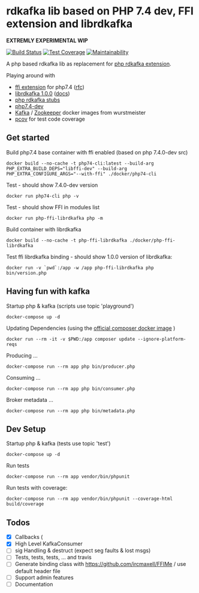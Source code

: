 # rdkafka lib based on PHP 7.4 dev, FFI extension and librdkafka

__EXTREMLY EXPERIMENTAL WIP__

[![Build Status](https://travis-ci.org/dirx/php-ffi-librdkafka.svg?branch=master)](https://travis-ci.org/dirx/php-ffi-librdkafka)
[![Test Coverage](https://api.codeclimate.com/v1/badges/e60645b9d6d8fa9dd9d6/test_coverage)](https://codeclimate.com/github/dirx/php-ffi-librdkafka/test_coverage)
[![Maintainability](https://api.codeclimate.com/v1/badges/e60645b9d6d8fa9dd9d6/maintainability)](https://codeclimate.com/github/dirx/php-ffi-librdkafka/maintainability)

A php based rdkafka lib as replacement for [php rdkafka extension](https://github.com/arnaud-lb/php-rdkafka).

Playing around with

* [ffi extension](https://github.com/php/php-src/tree/PHP-7.4/ext/ffi) for php7.4 ([rfc](https://wiki.php.net/rfc/ffi))
* [librdkafka 1.0.0](https://github.com/edenhill/librdkafka) ([docs](https://docs.confluent.io/current/clients/librdkafka/rdkafka_8h.html))
* [php rdkafka stubs](https://github.com/kwn/php-rdkafka-stubs)
* [php7.4-dev](https://github.com/php/php-src/tree/PHP-7.4)
* [Kafka](https://hub.docker.com/r/wurstmeister/kafka/) / [Zookeeper](https://hub.docker.com/r/wurstmeister/zookeeper/) docker images from wurstmeister
* [pcov](https://github.com/krakjoe/pcov) for test code coverage

## Get started

Build php7.4 base container with ffi enabled (based on php 7.4.0-dev src)

    docker build --no-cache -t php74-cli:latest --build-arg PHP_EXTRA_BUILD_DEPS="libffi-dev" --build-arg PHP_EXTRA_CONFIGURE_ARGS="--with-ffi" ./docker/php74-cli

Test - should show 7.4.0-dev version

    docker run php74-cli php -v

Test - should show FFI in modules list

    docker run php-ffi-librdkafka php -m

Build container with librdkafka

    docker build --no-cache -t php-ffi-librdkafka ./docker/php-ffi-librdkafka

Test ffi librdkafka binding - should show 1.0.0 version of librdkafka:

    docker run -v `pwd`:/app -w /app php-ffi-librdkafka php bin/version.php

## Having fun with kafka

Startup php & kafka (scripts use topic 'playground')

    docker-compose up -d

Updating Dependencies (using the [official composer docker image](https://hub.docker.com/_/composer) )

    docker run --rm -it -v $PWD:/app composer update --ignore-platform-reqs

Producing ...

    docker-compose run --rm app php bin/producer.php

Consuming ...

    docker-compose run --rm app php bin/consumer.php
    
Broker metadata ...

    docker-compose run --rm app php bin/metadata.php

## Dev Setup

Startup php & kafka (tests use topic 'test')

    docker-compose up -d

Run tests

    docker-compose run --rm app vendor/bin/phpunit

Run tests with coverage:

    docker-compose run --rm app vendor/bin/phpunit --coverage-html build/coverage

## Todos

* [x] Callbacks (
* [x] High Level KafkaConsumer
* [ ] sig Handling & destruct (expect seg faults & lost msgs)
* [ ] Tests, tests, tests, ... and travis
* [ ] Generate binding class with https://github.com/ircmaxell/FFIMe / use default header file
* [ ] Support admin features
* [ ] Documentation
